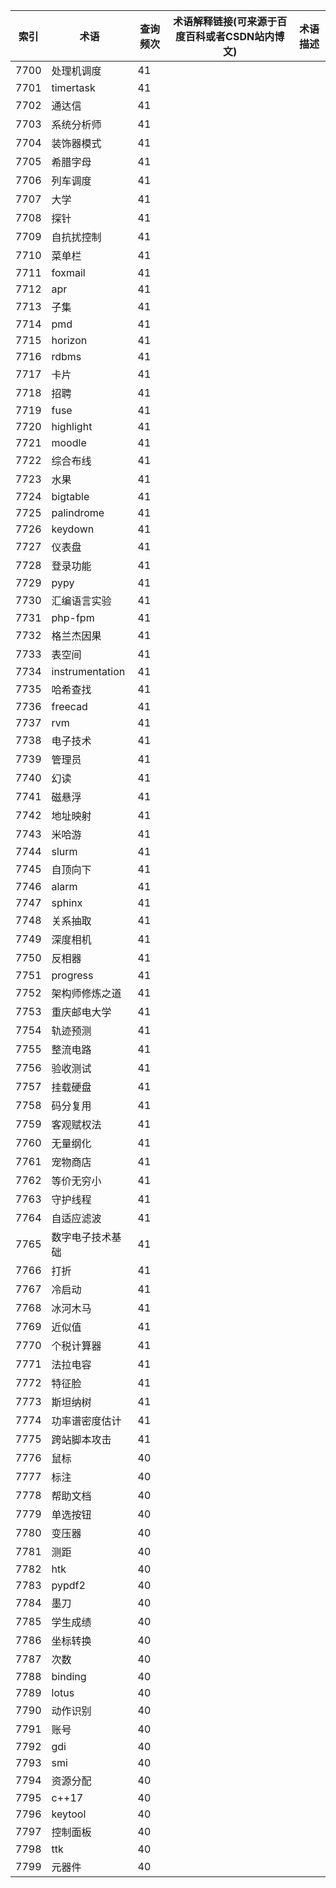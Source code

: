 | 索引   | 术语              | 查询频次 | 术语解释链接(可来源于百度百科或者CSDN站内博文) | 术语描述 |
| ---- | --------------- | ---- | -------------------------- | ---- |
| 7700 | 处理机调度           | 41   |                            |      |
| 7701 | timertask       | 41   |                            |      |
| 7702 | 通达信             | 41   |                            |      |
| 7703 | 系统分析师           | 41   |                            |      |
| 7704 | 装饰器模式           | 41   |                            |      |
| 7705 | 希腊字母            | 41   |                            |      |
| 7706 | 列车调度            | 41   |                            |      |
| 7707 | 大学              | 41   |                            |      |
| 7708 | 探针              | 41   |                            |      |
| 7709 | 自抗扰控制           | 41   |                            |      |
| 7710 | 菜单栏             | 41   |                            |      |
| 7711 | foxmail         | 41   |                            |      |
| 7712 | apr             | 41   |                            |      |
| 7713 | 子集              | 41   |                            |      |
| 7714 | pmd             | 41   |                            |      |
| 7715 | horizon         | 41   |                            |      |
| 7716 | rdbms           | 41   |                            |      |
| 7717 | 卡片              | 41   |                            |      |
| 7718 | 招聘              | 41   |                            |      |
| 7719 | fuse            | 41   |                            |      |
| 7720 | highlight       | 41   |                            |      |
| 7721 | moodle          | 41   |                            |      |
| 7722 | 综合布线            | 41   |                            |      |
| 7723 | 水果              | 41   |                            |      |
| 7724 | bigtable        | 41   |                            |      |
| 7725 | palindrome      | 41   |                            |      |
| 7726 | keydown         | 41   |                            |      |
| 7727 | 仪表盘             | 41   |                            |      |
| 7728 | 登录功能            | 41   |                            |      |
| 7729 | pypy            | 41   |                            |      |
| 7730 | 汇编语言实验          | 41   |                            |      |
| 7731 | php-fpm         | 41   |                            |      |
| 7732 | 格兰杰因果           | 41   |                            |      |
| 7733 | 表空间             | 41   |                            |      |
| 7734 | instrumentation | 41   |                            |      |
| 7735 | 哈希查找            | 41   |                            |      |
| 7736 | freecad         | 41   |                            |      |
| 7737 | rvm             | 41   |                            |      |
| 7738 | 电子技术            | 41   |                            |      |
| 7739 | 管理员             | 41   |                            |      |
| 7740 | 幻读              | 41   |                            |      |
| 7741 | 磁悬浮             | 41   |                            |      |
| 7742 | 地址映射            | 41   |                            |      |
| 7743 | 米哈游             | 41   |                            |      |
| 7744 | slurm           | 41   |                            |      |
| 7745 | 自顶向下            | 41   |                            |      |
| 7746 | alarm           | 41   |                            |      |
| 7747 | sphinx          | 41   |                            |      |
| 7748 | 关系抽取            | 41   |                            |      |
| 7749 | 深度相机            | 41   |                            |      |
| 7750 | 反相器             | 41   |                            |      |
| 7751 | progress        | 41   |                            |      |
| 7752 | 架构师修炼之道         | 41   |                            |      |
| 7753 | 重庆邮电大学          | 41   |                            |      |
| 7754 | 轨迹预测            | 41   |                            |      |
| 7755 | 整流电路            | 41   |                            |      |
| 7756 | 验收测试            | 41   |                            |      |
| 7757 | 挂载硬盘            | 41   |                            |      |
| 7758 | 码分复用            | 41   |                            |      |
| 7759 | 客观赋权法           | 41   |                            |      |
| 7760 | 无量纲化            | 41   |                            |      |
| 7761 | 宠物商店            | 41   |                            |      |
| 7762 | 等价无穷小           | 41   |                            |      |
| 7763 | 守护线程            | 41   |                            |      |
| 7764 | 自适应滤波           | 41   |                            |      |
| 7765 | 数字电子技术基础        | 41   |                            |      |
| 7766 | 打折              | 41   |                            |      |
| 7767 | 冷启动             | 41   |                            |      |
| 7768 | 冰河木马            | 41   |                            |      |
| 7769 | 近似值             | 41   |                            |      |
| 7770 | 个税计算器           | 41   |                            |      |
| 7771 | 法拉电容            | 41   |                            |      |
| 7772 | 特征脸             | 41   |                            |      |
| 7773 | 斯坦纳树            | 41   |                            |      |
| 7774 | 功率谱密度估计         | 41   |                            |      |
| 7775 | 跨站脚本攻击          | 41   |                            |      |
| 7776 | 鼠标              | 40   |                            |      |
| 7777 | 标注              | 40   |                            |      |
| 7778 | 帮助文档            | 40   |                            |      |
| 7779 | 单选按钮            | 40   |                            |      |
| 7780 | 变压器             | 40   |                            |      |
| 7781 | 测距              | 40   |                            |      |
| 7782 | htk             | 40   |                            |      |
| 7783 | pypdf2          | 40   |                            |      |
| 7784 | 墨刀              | 40   |                            |      |
| 7785 | 学生成绩            | 40   |                            |      |
| 7786 | 坐标转换            | 40   |                            |      |
| 7787 | 次数              | 40   |                            |      |
| 7788 | binding         | 40   |                            |      |
| 7789 | lotus           | 40   |                            |      |
| 7790 | 动作识别            | 40   |                            |      |
| 7791 | 账号              | 40   |                            |      |
| 7792 | gdi             | 40   |                            |      |
| 7793 | smi             | 40   |                            |      |
| 7794 | 资源分配            | 40   |                            |      |
| 7795 | c++17           | 40   |                            |      |
| 7796 | keytool         | 40   |                            |      |
| 7797 | 控制面板            | 40   |                            |      |
| 7798 | ttk             | 40   |                            |      |
| 7799 | 元器件             | 40   |                            |      |
